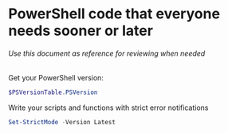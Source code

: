 # PowerShell code that everyone needs sooner or later

###### Use this document as reference for reviewing when needed

Get your PowerShell version:
```powershell
$PSVersionTable.PSVersion
```

Write your scripts and functions with strict error notifications
```powershell
Set-StrictMode -Version Latest
```

